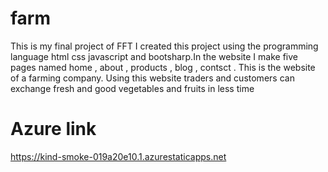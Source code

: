# farm
This is my final project of FFT
I created this project using the programming language html css javascript and bootsharp.In the website I make five pages named home , about , products , blog , contsct . This is the website of a farming company. Using this website traders and customers can exchange fresh and good vegetables and fruits in less time

# Azure link
https://kind-smoke-019a20e10.1.azurestaticapps.net

